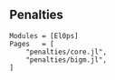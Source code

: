 ## Penalties

```@autodocs
Modules = [El0ps]
Pages   = [
    "penalties/core.jl",
    "penalties/bigm.jl",
]
```